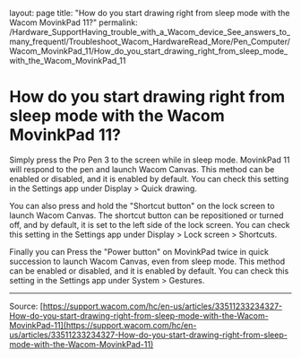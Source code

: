 layout: page
title: "How do you start drawing right from sleep mode with the Wacom MovinkPad 11?"
permalink: /Hardware_SupportHaving_trouble_with_a_Wacom_device_See_answers_to_many_frequentl/Troubleshoot_Wacom_HardwareRead_More/Pen_Computer/Wacom_MovinkPad_11/How_do_you_start_drawing_right_from_sleep_mode_with_the_Wacom_MovinkPad_11

# How do you start drawing right from sleep mode with the Wacom MovinkPad 11?

Simply press the Pro Pen 3 to the screen while in sleep mode. MovinkPad 11 will respond to the pen and launch Wacom Canvas.
This method can be enabled or disabled, and it is enabled by default.
You can check this setting in the Settings app under Display > Quick drawing.

You can also press and hold the "Shortcut button" on the lock screen to launch Wacom Canvas. The shortcut button can be repositioned or turned off, and by default, it is set to the left side of the lock screen. You can check this setting in the Settings app under Display > Lock screen > Shortcuts.

Finally you can Press the "Power button" on MovinkPad twice in quick succession to launch Wacom Canvas, even from sleep mode. This method can be enabled or disabled, and it is enabled by default. You can check this setting in the Settings app under System > Gestures.

---
Source: [https://support.wacom.com/hc/en-us/articles/33511233234327-How-do-you-start-drawing-right-from-sleep-mode-with-the-Wacom-MovinkPad-11](https://support.wacom.com/hc/en-us/articles/33511233234327-How-do-you-start-drawing-right-from-sleep-mode-with-the-Wacom-MovinkPad-11)
